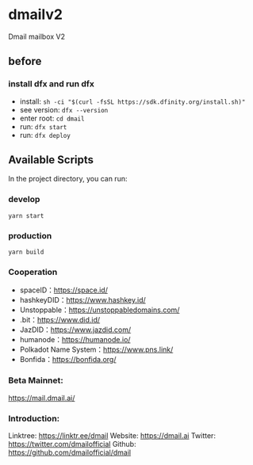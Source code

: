 # dmailv2

Dmail mailbox V2

## before
### install dfx and run dfx
- install: `sh -ci "$(curl -fsSL https://sdk.dfinity.org/install.sh)"`
- see version: `dfx --version`
- enter root: `cd dmail`
- run: `dfx start`
- run: `dfx deploy`

## Available Scripts

In the project directory, you can run:

### develop
`yarn start`

### production
`yarn build`


### Cooperation
* spaceID：https://space.id/
* hashkeyDID：https://www.hashkey.id/
* Unstoppable：https://unstoppabledomains.com/
* .bit：https://www.did.id/
* JazDID：https://www.jazdid.com/
* humanode：https://humanode.io/
* Polkadot Name System：https://www.pns.link/
* Bonfida：https://bonfida.org/

### Beta Mainnet:
https://mail.dmail.ai/
 
### Introduction:
Linktree: https://linktr.ee/dmail
Website: https://dmail.ai
Twitter: https://twitter.com/dmailofficial
Github: https://github.com/dmailofficial/dmail
